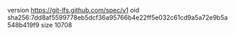 version https://git-lfs.github.com/spec/v1
oid sha256:7dd8af5599778eb5dcf36a95766b4e22ff5e032c61cd9a5a72e9b5a548b419f9
size 10708
